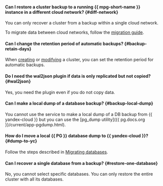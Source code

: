 #### Can I restore a cluster backup to a running {{ mpg-short-name }} instance in a different cloud network? {#diff-network}

You can only recover a cluster from a backup within a single cloud network.

To migrate data between cloud networks, follow the [migration guide](../../managed-postgresql/tutorials/replication-overview.md).

#### Can I change the retention period of automatic backups? {#backup-retain-days}

When [creating](../../managed-postgresql/operations/cluster-create.md) or [modifying](../../managed-postgresql/operations/update.md#change-additional-settings) a cluster, you can set the retention period for automatic backups.

#### Do I need the wal2json plugin if data is only replicated but not copied? {#wal2json}

Yes, you need the plugin even if you do not copy data.

#### Can I make a local dump of a database backup? {#backup-local-dump}

You cannot use the service to make a local dump of a DB backup from {{ yandex-cloud }} but you can use the [pg_dump utility]({{ pg.docs.org }}/current/app-pgdump.html).

#### How do I move a local {{ PG }} database dump to {{ yandex-cloud }}? {#dump-to-yc}

Follow the steps described in [Migrating databases](../../managed-postgresql/tutorials/data-migration.md).

#### Can I recover a single database from a backup? {#restore-one-database}

No, you cannot select specific databases. You can only restore the entire cluster with all its databases.
